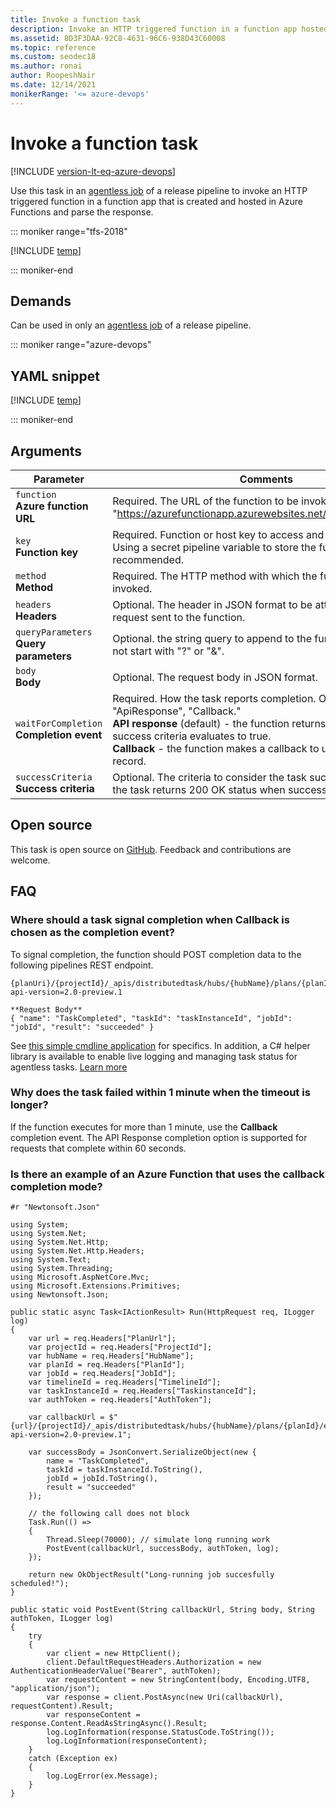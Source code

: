 ```yaml
---
title: Invoke a function task 
description: Invoke an HTTP triggered function in a function app hosted in Azure Functions and parse the response in Azure Pipelines and TFS
ms.assetid: 8D3F3DAA-92C8-4631-96C6-938D43C60008
ms.topic: reference
ms.custom: seodec18
ms.author: ronai
author: RoopeshNair
ms.date: 12/14/2021
monikerRange: '<= azure-devops'
---
```


# Invoke a function task

[!INCLUDE [version-lt-eq-azure-devops](../../../includes/version-lt-eq-azure-devops.md)]

Use this task in an [agentless job](../../process/phases.md#server-jobs) of a release pipeline to invoke an HTTP triggered function in a function app that is created and hosted in Azure Functions and parse the response.

::: moniker range="tfs-2018"

[!INCLUDE [temp](../../includes/concept-rename-note.md)]

::: moniker-end

## Demands

Can be used in only an [agentless job](../../process/phases.md#server-jobs) of a release pipeline.

::: moniker range="azure-devops"

## YAML snippet

[!INCLUDE [temp](../includes/yaml/AzureFunctionV1.md)]

::: moniker-end

## Arguments

| Parameter | Comments |
| --- | --- |
| <code>function</code><br/>**Azure function URL** | Required. The URL of the function to be invoked. Example: "https://azurefunctionapp.azurewebsites.net/api/HttpTriggerJS1" |
| <code>key</code><br/>**Function key** | Required. Function or host key to access and invoke the function. Using a secret pipeline variable to store the function key is recommended. |
| <code>method</code><br/>**Method** | Required. The HTTP method with which the function will be invoked. |
| <code>headers</code><br/>**Headers** | Optional. The header in JSON format to be attached to the request sent to the function. |
| <code>queryParameters</code><br/>**Query parameters** | Optional. the string query to append to the function URL. Must not start with "?" or "&". |
| <code>body</code><br/>**Body** | Optional. The request body in JSON format. |
| <code>waitForCompletion</code><br/>**Completion event** | Required. How the task reports completion. Options: "ApiResponse", "Callback."<br/>**API response** (default) - the function returns success and success criteria evaluates to true.<br/>**Callback** - the function makes a callback to update the timeline record. |
| <code>successCriteria</code><br/>**Success criteria** | Optional. The criteria to consider the task successful. By default, the task returns 200 OK status when successful. |

## Open source

This task is open source on [GitHub](https://github.com/microsoft/azure-pipelines-tasks/tree/master/Tasks/AzureFunctionV1). Feedback and contributions are welcome.


## FAQ

### Where should a task signal completion when **Callback** is chosen as the completion event?

To signal completion, the function should POST completion data to the following pipelines REST endpoint.

```
{planUri}/{projectId}/_apis/distributedtask/hubs/{hubName}/plans/{planId}/events?api-version=2.0-preview.1

**Request Body**
{ "name": "TaskCompleted", "taskId": "taskInstanceId", "jobId": "jobId", "result": "succeeded" }
```
See [this simple cmdline application](https://github.com/Microsoft/azure-pipelines-extensions/tree/master/ServerTaskHelper/HttpRequestSampleWithoutHandler) for specifics. 
In addition, a C# helper library is available to enable live logging and managing task status for agentless tasks. [Learn more](/archive/blogs/aseemb/async-http-agentless-task) 

### Why does the task failed within 1 minute when the timeout is longer?

If the function executes for more than 1 minute, use the **Callback** completion event. The API Response completion option is supported for requests that complete within 60 seconds.

### Is there an example of an Azure Function that uses the callback completion mode? 
```
#r "Newtonsoft.Json"

using System;
using System.Net;
using System.Net.Http;
using System.Net.Http.Headers;
using System.Text;
using System.Threading;
using Microsoft.AspNetCore.Mvc;
using Microsoft.Extensions.Primitives;
using Newtonsoft.Json;

public static async Task<IActionResult> Run(HttpRequest req, ILogger log)
{
    var url = req.Headers["PlanUrl"];
    var projectId = req.Headers["ProjectId"];
    var hubName = req.Headers["HubName"];
    var planId = req.Headers["PlanId"];
    var jobId = req.Headers["JobId"];
    var timelineId = req.Headers["TimelineId"];
    var taskInstanceId = req.Headers["TaskinstanceId"];
    var authToken = req.Headers["AuthToken"];

    var callbackUrl = $"{url}/{projectId}/_apis/distributedtask/hubs/{hubName}/plans/{planId}/events?api-version=2.0-preview.1";
  
    var successBody = JsonConvert.SerializeObject(new {
        name = "TaskCompleted",
        taskId = taskInstanceId.ToString(),
        jobId = jobId.ToString(),
        result = "succeeded"
    });

    // the following call does not block
    Task.Run(() =>
    {
        Thread.Sleep(70000); // simulate long running work
        PostEvent(callbackUrl, successBody, authToken, log);
    });
   
    return new OkObjectResult("Long-running job succesfully scheduled!");
}
    
public static void PostEvent(String callbackUrl, String body, String authToken, ILogger log)
{
    try
    {
        var client = new HttpClient();
        client.DefaultRequestHeaders.Authorization = new AuthenticationHeaderValue("Bearer", authToken);
        var requestContent = new StringContent(body, Encoding.UTF8, "application/json");
        var response = client.PostAsync(new Uri(callbackUrl), requestContent).Result;
        var responseContent = response.Content.ReadAsStringAsync().Result;
        log.LogInformation(response.StatusCode.ToString());
        log.LogInformation(responseContent);
    }
    catch (Exception ex)
    {
        log.LogError(ex.Message);
    }
}
```
